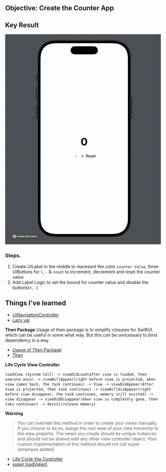 ## Objective: Create the Counter App

## Key Result

![Counter App](<.gif/2025-02-11 00.26.21.gif>)

### Steps.
1. Create UILabel in the middle to represent the color `counter Value`, three UIButtons for `+`, `-` & `reset` to increment, decrement and reset the counter value
2. Add Label Logic to set the bound for counter value and disable the buttons(`+`, `-`)

## Things I've learned
* [UINavigationController](https://ios-daniel-yang.tistory.com/entry/iOSSwift-UINavigationController-%EC%82%B4%ED%8E%B4%EB%B3%B4%EA%B8%B0)
* [Lazy var](https://www.avanderlee.com/swift/lazy-var-property/)

**Then Package**
Usage of then package is to simplify closures for SwiftUI. which can be useful in some what way. But this can be unncessary to bind dependency in a way
* [Usage of Then Package](https://www.youtube.com/@dev_jeongdaeri)
* [Then](https://github.com/devxoul/Then)

**Life Cycle View Controller**
```
loadView (System Call) -> viewDidLoad(after view is loaded, then execute once) -> viewWillAppear(right before view is projected, when view comes back, the task continues) -> View -> viewDidAppear(After View is projected, then task continues) -> viewWilldisAppear(right before view disappear, the task continues, memory still existed) -> view disappear -> viewDidDisappear(when view is completely gone, then taks continues) -> deinit(release memory)
```

**Warning**

> You can override this method in order to create your views manually. If you choose to do so, assign the root view of your view hierarchy to the view property. The views you create should be unique instances and should not be shared with any other view controller object. Your custom implementation of this method should not call super. [emphasis added]

* [Life Cycle Viw Controller](https://ios-daniel-yang.tistory.com/entry/iOSSwift-Life-Cycle%EC%9D%98-loadView)
* [super loadView()](https://stackoverflow.com/questions/9105450/should-super-loadview-be-called-from-loadview-or-not)